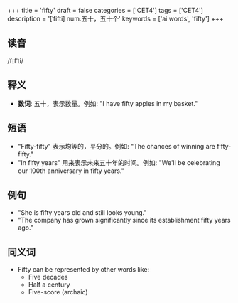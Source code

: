 +++
title = 'fifty'
draft = false
categories = ['CET4']
tags = ['CET4']
description = '[ˈfifti] num.五十，五十个'
keywords = ['ai words', 'fifty']
+++

## 读音
/fɪfˈti/

## 释义
- **数词**: 五十，表示数量。例如: "I have fifty apples in my basket."

## 短语
- "Fifty-fifty" 表示均等的，平分的。例如: "The chances of winning are fifty-fifty."
- "In fifty years" 用来表示未来五十年的时间。例如: "We'll be celebrating our 100th anniversary in fifty years."

## 例句
- "She is fifty years old and still looks young."
- "The company has grown significantly since its establishment fifty years ago."

## 同义词
- Fifty can be represented by other words like:
  - Five decades
  - Half a century
  - Five-score (archaic)
